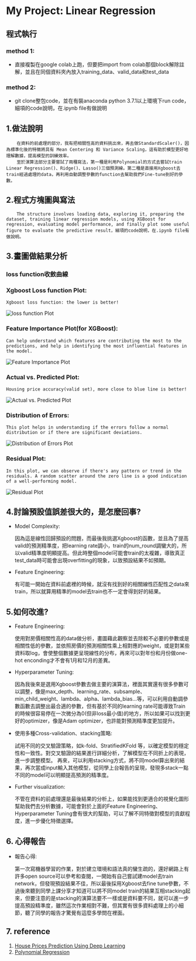# My Project: Linear Regression

## 程式執行
### method 1:
-    直接複製在google colab上跑，但要把import from colab那個block解除註解，並且在同個資料夾內放入training_data、valid_data和test_data  
### method 2:
-    git clone整包code，並在有裝anaconda python 3.7.1以上環境下run code，細項的code說明，在.ipynb file有做說明

## 1.做法說明

        在資料的前處理的部分，我有把相關性高的資料挑出來，再去做StandardScaler()，因為標準化後的特徵將具有 Mean Centering 和 Variance Scaling，這有助於模型更好地理解數據，提高模型的訓練效率。
        至於演算法部分主要嘗試了兩種寫法，第一種是利用Polynomial的方式去嘗試train Linear Regression()、Ridge()、Lasso()三個預測線。第二種是直接用Xgboost去train經過處理的data，再利用自動調整參數的function去幫助我們Fine-tune到好的參數。

## 2.程式方塊圖與寫法

        The structure involves loading data, exploring it, preparing the dataset, training linear regression models, using XGBoost for regression, evaluating model performance, and finally plot some useful figure to evaluate the predictive result，細項的code說明，在.ipynb file有做說明。

## 3.畫圖做結果分析

### loss function收斂曲線

### Xgboost Loss function Plot:
    Xgboost loss function: the lower is better!
![loss function Plot](./predict_picture/loss_function.png)

### Feature Importance Plot(for XGBoost):
    Can help understand which features are contributing the most to the predictions, and help in identifying the most influential features in the model.
![Feature Importance Plot](./predict_picture/Feature_Importance.png)

### Actual vs. Predicted Plot:
    Housing price accuracy(valid set), more close to blue line is better!
![Actual vs. Predicted Plot](./predict_picture/actual_predicted_plot.png)

### Distribution of Errors:
    This plot helps in understanding if the errors follow a normal distribution or if there are significant deviations.
![Distribution of Errors Plot](./predict_picture/distrubution_of_error.png)

### Residual Plot:
    In this plot, we can observe if there's any pattern or trend in the residuals. A random scatter around the zero line is a good indication of a well-performing model.
![Residual Plot](./predict_picture/Residual_plot.png)


## 4.討論預設值誤差很大的，是怎麼回事?

- Model Complexity:

    因為這是線性回歸預設的問題，而最後我挑選Xgboost的函數，並且為了提高valid的預測精準度，把learning rate調小，train的num_round調蠻大的，所以valid精準度明顯提高。但此時整個model可能會train的太複雜，導致真正test_data時可能會出現overfitting的現象，以致預設結果不如預期。

- Feature Engineering:

    有可能一開始在資料前處裡的時候，就沒有找到好的相關線性匹配性之data來train，所以就算用精準的model去train也不一定會得到好的結果。

## 5.如何改進?

- Feature Engineering:

    使用對房價相關性高的data做分析，畫圖藉此觀察並去除較不必要的參數或是相關性低的參數，並依照房價的預測相關性乘上相對應的weight，或是對某些資料取log，會使整個數據更呈現線性的分布，再來可以對年份和月份做one-hot enconding才不會有1月和12月的差異。

- Hyperparameter Tuning:

    因為我後來是選用Xgboost參數去做主要的演算法，裡面其實還有很多參數可以調整，像是max_depth、learning_rate、subsample、min_child_weight、lambda、alpha、lambda_bias...等，可以利用自動調參數函數去調整出最合適的參數，但有基於不同的learning rate可能導致Train的時候很容易停在一次微分為0(但非loss最小值)的地方，所以如果可以找到更好的optimizer，像是Adam optimizer，也許能對預測精準度更加提升。

- 使用多種Cross-validation、stacking策略:

    試用不同的交叉驗證策略，如k-fold、StratifiedKFold 等，以確定模型的穩定性和一致性。對交叉驗證的結果進行詳細分析，了解模型在不同折上的表現，進一步調整模型。
    再來，可以利用stacking方式，將不同model算出來的結果，再次當成input輸入其他模型，從同學上台報告的呈現，發現多stack一點不同的model可以明顯提高預測的精準度。


- Further visualization:

    不管在資料的前處理還是最後結果的分析上，如果能找到更適合的視覺化圖形幫助我們去分析數據，可能會對於上面的Feature Engineering、Hyperparameter Tuning會有很大的幫助，可以了解不同特徵對模型的貢獻程度，進一步優化特徵選擇。

## 6. 心得報告
- 報告心得:

    第一次寫機器學習的作業，對於建立環境和語法真的蠻生疏的，還好網路上有許多open source可以參考和查閱，一開始有自己嘗試建model去train network，但發現預設結果不佳，所以最後採用Xgboost去fine tune參數，不過後來聽到同學上課分享才知道可以將不同model train的結果互相stacking起來，但要注意的是stacking的演算法要不一樣或是資料要不同，就可以進一步提高預設精準度，雖然這次作業相對不難，但其實有很多資料處理上的小細節，聽了同學的報告才驚覺有這麼多學問在裡面。

## 7. reference
1. [House Prices Prediction Using Deep Learning](https://towardsdatascience.com/house-prices-prediction-using-deep-learning-dea265cc3154)
2. [Polynomial Regression](https://chwang12341.medium.com/machine-learning-linear-regression%E8%BF%B4%E6%AD%B8%E6%A8%A1%E5%9E%8B-%E5%BC%B7%E5%A4%A7%E7%9A%84sklearn-%E7%B0%A1%E5%96%AE%E7%B7%9A%E6%80%A7%E8%BF%B4%E6%AD%B8%E6%A8%A1%E5%9E%8B-%E5%A4%9A%E9%A0%85%E5%BC%8F%E8%BF%B4%E6%AD%B8%E6%A8%A1%E5%9E%8B-%E5%A4%9A%E5%85%83%E8%BF%B4%E6%AD%B8%E6%A8%A1%E5%9E%8B-%E5%AE%8C%E6%95%B4%E5%AF%A6%E4%BD%9C%E6%95%99%E5%AD%B8-984c73ab5e05)

<!-- You can preview the rendered Markdown by pressing `Ctrl + Shift + V` in VSCode.
Adam optimizer: learning rate can change (decade step)
 -->


